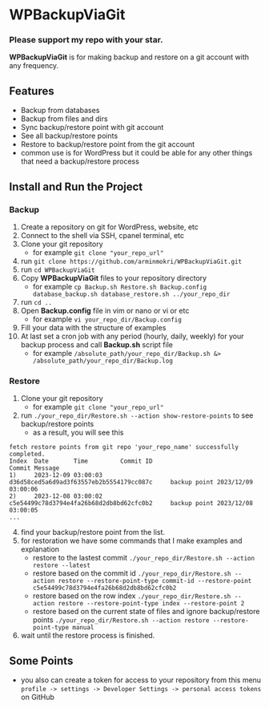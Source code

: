 # WPBackupViaGit
### Please support my repo with your star.
**WPBackupViaGit** is for making backup and restore on a git account with any frequency.

## Features
- Backup from databases
- Backup from files and dirs
- Sync backup/restore point with git account
- See all backup/restore points
- Restore to backup/restore point from the git account
- common use is for WordPress but it could be able for any other things that need a backup/restore process

## Install and Run the Project
### Backup
1. Create a repository on git for WordPress, website, etc
2. Connect to the shell via SSH, cpanel terminal, etc
3. Clone your git repository
    - for example `git clone "your_repo_url"`
4. run `git clone https://github.com/arminmokri/WPBackupViaGit.git`
5. run `cd WPBackupViaGit`
6. Copy **WPBackupViaGit** files to your repository directory
    - for example `cp Backup.sh Restore.sh Backup.config database_backup.sh database_restore.sh ../your_repo_dir`
7. run `cd ..`
8. Open **Backup.config** file in vim or nano or vi or etc
    - for example `vi your_repo_dir/Backup.config`
9. Fill your data with the structure of examples
10. At last set a cron job with any period (hourly, daily, weekly) for your backup process and call **Backup.sh** script file
    - for example `/absolute_path/your_repo_dir/Backup.sh &> /absolute_path/your_repo_dir/Backup.log`

### Restore
1. Clone your git repository
    - for example `git clone "your_repo_url"`
2. run `./your_repo_dir/Restore.sh --action show-restore-points` to see backup/restore points
   - as a result, you will see this
```
fetch restore points from git repo 'your_repo_name' successfully completed.
Index  Date       Time         Commit ID                                    Commit Message
1)     2023-12-09 03:00:03     d36d58ced5a6d9ad3f63557eb2b5554179cc087c     backup point 2023/12/09 03:00:06
2)     2023-12-08 03:00:02     c5e54499c78d3794e4fa26b68d2db8bd62cfc0b2     backup point 2023/12/08 03:00:05
...
```
4. find your backup/restore point from the list.
5. for restoration we have some commands that I make examples and explanation
   - restore to the lastest commit `./your_repo_dir/Restore.sh --action restore --latest`
   - restore based on the commit id `./your_repo_dir/Restore.sh --action restore --restore-point-type commit-id --restore-point c5e54499c78d3794e4fa26b68d2db8bd62cfc0b2`
   - restore based on the row index `./your_repo_dir/Restore.sh --action restore --restore-point-type index --restore-point 2`
   - restore based on the current state of files and ignore backup/restore points `./your_repo_dir/Restore.sh --action restore --restore-point-type manual`
6. wait until the restore process is finished.

## Some Points
- you also can create a token for access to your repository from this menu `profile -> settings -> Developer Settings -> personal access tokens` on GitHub
